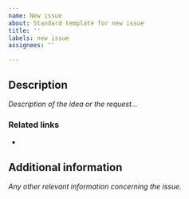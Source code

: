 ```yaml
---
name: New issue
about: Standard template for new issue
title: ''
labels: new issue
assignees: ''

---
```


## Description
*Description of the idea or the request...*

### Related links
*

## Additional information

*Any other relevant information concerning the issue.*
